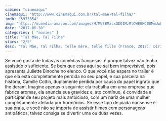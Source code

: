 ```yaml
---
cabine: "cinemaqui"
cinemaqui: "http://www.cinemaqui.com.br/tal-mae-tal-filha/"
imdb: "5975354"
img: "https://m.media-amazon.com/images/M/MV5BMzcxODQ1MzMtOWE0MC00MmUwLTg5MGMtZGQzNjQwNjMwMDczXkEyXkFqcGdeQXVyNDgzNjg5Nw@@._V1_SY150_CR4,0,101,150_.jpg"
date: "2017-05-30"
categories: [ "movies" ]
title: "Tal Mãe, Tal Filha"
stars: "2/5"
desc: "Tal Mãe, Tal Filha. Telle mère, telle fille (France, 2017). Dirigido por Noémie Saglio. Escrito por Agathe Pastorino, Noémie Saglio. Com Juliette Binoche (Mado), Camille Cottin (Avril), Lambert Wilson (Marc Daursault), Catherine Jacob (la mère de Louis Irène), Jean-Luc Bideau (l'obstétricien Debulac), Michaël Dichter (Louis), Stéfi Celma (Charlotte), Philippe Vieux (le père de Louis Michel), Olivia Côte (Cécile)."
---
```

Se você gosta de todas as comédias francesas, é porque talvez não tenha assistido o suficiente. Se bem que essa aqui se sai bem imprevisível, pois apresenta Juliette Binoche no elenco. O que você não espera no trailer é que ela está completamente perdida no seu papel, e sua parceira na história, Camille Cottin, duplamente perdida por causa do papel ingrato que lhe deram. Imagine apenas o seguinte: ela trabalha em uma empresa que fabrica aromas, ela anuncia sua gravidez e, ato contínuo, é convidada a participar de seu projeto mais ambicioso, com um nariz de uma mulher completamente afetada por hormônios. Se esse tipo de piada nonsense é sua praia, e você não se importa de assistir filmes com personagens antipáticos, talvez consiga se divertir uma ou duas vezes.
